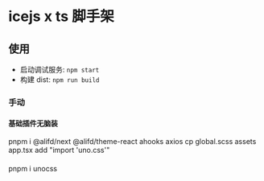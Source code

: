 # icejs x ts 脚手架

## 使用

- 启动调试服务: `npm start`
- 构建 dist: `npm run build`

### 手动

#### 基础插件无脑装

pnpm i @alifd/next @alifd/theme-react ahooks axios
cp global.scss assets
app.tsx add "import 'uno.css'"

####

pnpm i unocss

